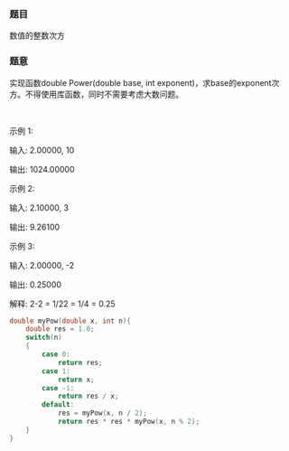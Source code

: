 ### 题目
数值的整数次方

### 题意
实现函数double Power(double base, int exponent)，求base的exponent次方。不得使用库函数，同时不需要考虑大数问题。

 

示例 1:

输入: 2.00000, 10

输出: 1024.00000

示例 2:

输入: 2.10000, 3

输出: 9.26100

示例 3:

输入: 2.00000, -2

输出: 0.25000

解释: 2-2 = 1/22 = 1/4 = 0.25

~~~ c
double myPow(double x, int n){
    double res = 1.0;
    switch(n)
    {
        case 0:
            return res;
        case 1:
            return x;
        case -1:
            return res / x;
        default:
            res = myPow(x, n / 2);
            return res * res * myPow(x, n % 2);
    }
}
~~~
